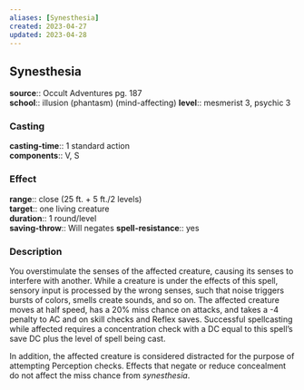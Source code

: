```yaml
---
aliases: [Synesthesia]
created: 2023-04-27
updated: 2023-04-28
---
```


## Synesthesia

**source**:: Occult Adventures pg. 187  
**school**:: illusion (phantasm) (mind-affecting)
**level**:: mesmerist 3, psychic 3

### Casting

**casting-time**:: 1 standard action  
**components**:: V, S

### Effect

**range**:: close (25 ft. + 5 ft./2 levels)  
**target**:: one living creature  
**duration**:: 1 round/level  
**saving-throw**:: Will negates
**spell-resistance**:: yes

### Description

You overstimulate the senses of the affected creature, causing its senses to interfere with another. While a creature is under the effects of this spell, sensory input is processed by the wrong senses, such that noise triggers bursts of colors, smells create sounds, and so on. The affected creature moves at half speed, has a 20% miss chance on attacks, and takes a -4 penalty to AC and on skill checks and Reflex saves. Successful spellcasting while affected requires a concentration check with a DC equal to this spell’s save DC plus the level of spell being cast.  
  
In addition, the affected creature is considered distracted for the purpose of attempting Perception checks. Effects that negate or reduce concealment do not affect the miss chance from *synesthesia*.
